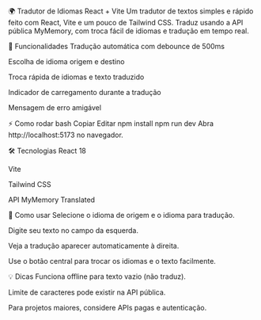 🌍 Tradutor de Idiomas React + Vite
Um tradutor de textos simples e rápido feito com React, Vite e um pouco de  Tailwind CSS. Traduz usando a API pública MyMemory, com troca fácil de idiomas e tradução em tempo real.



🎯 Funcionalidades
Tradução automática com debounce de 500ms

Escolha de idioma origem e destino

Troca rápida de idiomas e texto traduzido

Indicador de carregamento durante a tradução

Mensagem de erro amigável

⚡️ Como rodar
bash
Copiar
Editar
npm install
npm run dev
Abra http://localhost:5173 no navegador.

🛠 Tecnologias
React 18

Vite

Tailwind CSS

API MyMemory Translated

📝 Como usar
Selecione o idioma de origem e o idioma para tradução.

Digite seu texto no campo da esquerda.

Veja a tradução aparecer automaticamente à direita.

Use o botão central para trocar os idiomas e o texto facilmente.

💡 Dicas
Funciona offline para texto vazio (não traduz).

Limite de caracteres pode existir na API pública.

Para projetos maiores, considere APIs pagas e autenticação.
